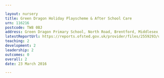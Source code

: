 ```yaml
---

layout: nursery
title: Green Dragon Holiday Playscheme & After School Care
urn: 116216
postcode: TW8 0BJ
address: Green Dragon Primary School, North Road, Brentford, Middlesex, TW8 0BJ
latestReportUrl: https://reports.ofsted.gov.uk/provider/files/2559293/urn/116216.pdf
teaching: 2
development: 2
leadership: 2
outcomes: 0
overall: 2
date: 23 March 2016

---
```

